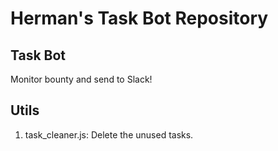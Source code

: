 # Herman's Task Bot Repository
## Task Bot
Monitor bounty and send to Slack! 
## Utils
1. task_cleaner.js: Delete the unused tasks. 
